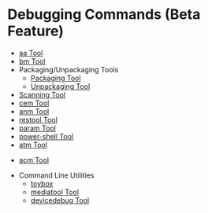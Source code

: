# Debugging Commands (Beta Feature)

- [aa Tool](cj-aa-tool.md)
- [bm Tool](cj-bm-tool.md)
- Packaging/Unpackaging Tools
    - [Packaging Tool](cj-packing-tool.md)
    - [Unpackaging Tool](cj-unpacking-tool.md)
- [Scanning Tool](cj-app-check-tool.md)
- [cem Tool](cj-cem-tool.md)
- [anm Tool](cj-anm-tool.md)
- [restool Tool](cj-restool.md)
- [param Tool](cj-param-tool.md)
- [power-shell Tool](cj-power-shell.md)
- [atm Tool](cj-atm-tool.md)
<!--Del-->
- [acm Tool](cj-acm-tool.md)
<!--DelEnd-->
- Command Line Utilities
    - [toybox](cj-toybox.md)
    - [mediatool Tool](cj-mediatool.md)
    - [devicedebug Tool](cj-devicedebug-tool.md)